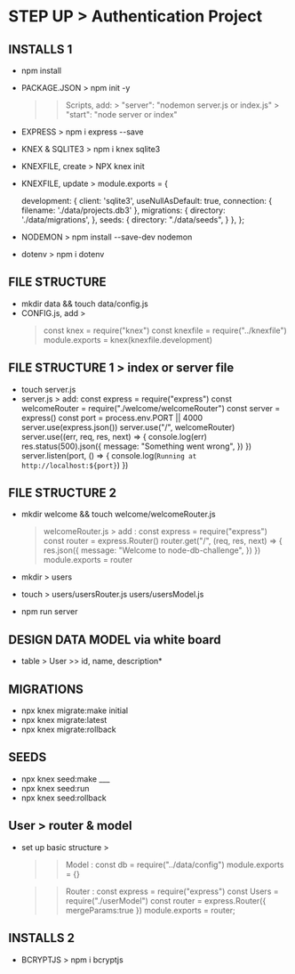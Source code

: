 # STEP UP > Authentication Project

## INSTALLS 1
- npm install
- PACKAGE.JSON > npm init -y 
    >> Scripts, add:
        > "server": "nodemon server.js or index.js"
        > "start": "node server or index"
- EXPRESS > npm i express --save
- KNEX & SQLITE3 > npm i knex sqlite3
- KNEXFILE, create > NPX knex init 
- KNEXFILE, update > 
module.exports = {

  development: {
    client: 'sqlite3',
    useNullAsDefault: true,
    connection: {
      filename: './data/projects.db3'
    },
    migrations: {
      directory: './data/migrations',
    },
    seeds: {
      directory: "./data/seeds",
    }
  },
};
       
- NODEMON > npm install --save-dev nodemon
- dotenv > npm i dotenv

## FILE STRUCTURE
- mkdir data && touch data/config.js
- CONFIG.js, add > 
    > const knex = require("knex")
    const knexfile = require("../knexfile")
    module.exports = knex(knexfile.development)

## FILE STRUCTURE 1 > index or server file
- touch server.js
- server.js > add: 
    const express = require("express")
    const welcomeRouter = require("./welcome/welcomeRouter")
    const server = express()
    const port = process.env.PORT || 4000
    server.use(express.json())
    server.use("/", welcomeRouter)
    server.use((err, req, res, next) => {
        console.log(err)
        res.status(500).json({
            message: "Something went wrong",
        })
    })
    server.listen(port, () => {
        console.log(`Running at http://localhost:${port}`)
    })

## FILE STRUCTURE 2
- mkdir welcome && touch welcome/welcomeRouter.js
    > welcomeRouter.js > add : 
        const express = require("express")
        const router = express.Router()
        router.get("/", (req, res, next) => {
            res.json({
                message: "Welcome to node-db-challenge",
            })
        })
        module.exports = router

- mkdir >  users
- touch > 
    users/usersRouter.js 
    users/usersModel.js 
    
- npm run server

## DESIGN DATA MODEL via white board

- table > User >> id, name, description\*

## MIGRATIONS

- npx knex migrate:make initial
- npx knex migrate:latest
- npx knex migrate:rollback

## SEEDS

- npx knex seed:make ___
- npx knex seed:run
- npx knex seed:rollback

## User > router & model
- set up basic structure > 
    >> Model : 
        const db = require("../data/config")
        module.exports = {}

    >> Router :
        const express = require("express")
        const Users = require("./userModel")
        const router = express.Router({
        mergeParams:true
        })
        module.exports = router;

## INSTALLS 2
- BCRYPTJS > npm i bcryptjs

